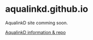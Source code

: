 # aqualinkd.github.io
AqualinkD site comming soon.

[AqualinkD information & repo](https://github.com/sfeakes/AqualinkD)



